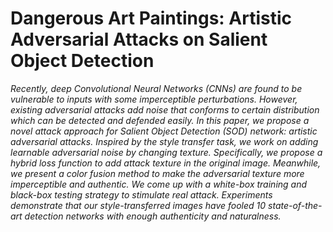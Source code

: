 # **Dangerous Art Paintings: Artistic Adversarial Attacks on Salient Object Detection**
*Recently, deep Convolutional Neural Networks (CNNs) are found to be vulnerable to inputs with some imperceptible perturbations. However, existing adversarial attacks add noise that conforms to certain distribution which can be detected and defended easily. In this paper, we propose a novel attack approach for Salient Object Detection (SOD) network: artistic adversarial attacks. Inspired by the style transfer task, we work on adding learnable adversarial noise by changing texture. Specifically, we propose a hybrid loss function to add attack texture in the original image. Meanwhile, we present a color fusion method to make the adversarial texture more imperceptible and authentic. We come up with a white-box training and black-box testing strategy to stimulate real attack. Experiments demonstrate that our style-transferred images have fooled 10 state-of-the-art detection networks with enough authenticity and naturalness.*
